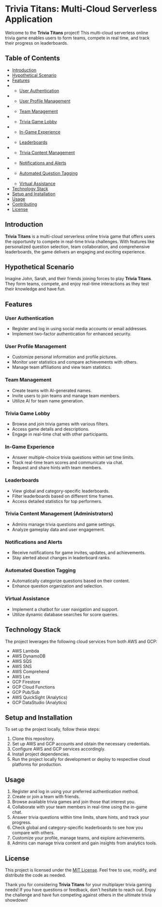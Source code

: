 # Trivia Titans: Multi-Cloud Serverless Application

Welcome to the **Trivia Titans** project! This multi-cloud serverless online trivia game enables users to form teams, compete in real time, and track their progress on leaderboards.

## Table of Contents

- [Introduction](#introduction)
- [Hypothetical Scenario](#hypothetical-scenario)
- [Features](#features)
- - [User Authentication](#user-authentication)
- - [User Profile Management](#user-profile-management)
- - [Team Management](#team-management)
- - [Trivia Game Lobby](#trivia-game-lobby)
- - [In-Game Experience](#in-game-experience)
- - [Leaderboards](#leaderboards)
- - [Trivia Content Management](#trivia-content-management-administrators)
- - [Notifications and Alerts](#notifications-and-alerts)
- - [Automated Question Tagging](#automated-question-tagging)
- - [Virtual Assistance](#virtual-assistance)
- [Technology Stack](#technology-stack)
- [Setup and Installation](#setup-and-installation)
- [Usage](#usage)
- [Contributing](#contributing)
- [License](#license)

## Introduction

**Trivia Titans** is a multi-cloud serverless online trivia game that offers users the opportunity to compete in real-time trivia challenges. With features like personalized question selection, team collaboration, and comprehensive leaderboards, the game delivers an engaging and exciting experience.

## Hypothetical Scenario

Imagine John, Sarah, and their friends joining forces to play **Trivia Titans**. They form teams, compete, and enjoy real-time interactions as they test their knowledge and have fun.

## Features

### User Authentication

- Register and log in using social media accounts or email addresses.
- Implement two-factor authentication for enhanced security.

### User Profile Management

- Customize personal information and profile pictures.
- Monitor user statistics and compare achievements with others.
- Manage team affiliations and view team statistics.

### Team Management

- Create teams with AI-generated names.
- Invite users to join teams and manage team members.
- Utilize AI for team name generation.

### Trivia Game Lobby

- Browse and join trivia games with various filters.
- Access game details and descriptions.
- Engage in real-time chat with other participants.

### In-Game Experience

- Answer multiple-choice trivia questions within set time limits.
- Track real-time team scores and communicate via chat.
- Request and share hints with team members.

### Leaderboards

- View global and category-specific leaderboards.
- Filter leaderboards based on different time frames.
- Access detailed statistics for top performers.

### Trivia Content Management (Administrators)

- Admins manage trivia questions and game settings.
- Analyze gameplay data and user engagement.

### Notifications and Alerts

- Receive notifications for game invites, updates, and achievements.
- Stay alerted about changes in leaderboard ranks.

### Automated Question Tagging

- Automatically categorize questions based on their content.
- Enhance question organization and selection.

### Virtual Assistance

- Implement a chatbot for user navigation and support.
- Utilize dynamic database searches for score queries.

## Technology Stack

The project leverages the following cloud services from both AWS and GCP:

- AWS Lambda
- AWS DynamoDB
- AWS SQS
- AWS SNS
- AWS Comprehend
- AWS Lex
- GCP Firestore
- GCP Cloud Functions
- GCP Pub/Sub
- AWS QuickSight (Analytics)
- GCP DataStudio (Analytics)

## Setup and Installation

To set up the project locally, follow these steps:

1. Clone this repository.
2. Set up AWS and GCP accounts and obtain the necessary credentials.
3. Configure AWS and GCP services accordingly.
4. Install project dependencies.
5. Run the project locally for development or deploy to respective cloud platforms for production.

## Usage

1. Register and log in using your preferred authentication method.
2. Create or join a team with friends.
3. Browse available trivia games and join those that interest you.
4. Collaborate with your team members in real-time using the in-game chat.
5. Answer trivia questions within time limits, share hints, and track your progress.
6. Check global and category-specific leaderboards to see how you compare with others.
7. Customize your profile, manage teams, and explore achievements.
8. Admins can manage trivia content and gain insights from analytics tools.

## License

This project is licensed under the [MIT License](LICENSE). Feel free to use, modify, and distribute the code as needed.

Thank you for considering **Trivia Titans** for your multiplayer trivia gaming needs! If you have questions or feedback, don't hesitate to reach out. Enjoy the challenge and have fun competing against others in the ultimate trivia showdown!
